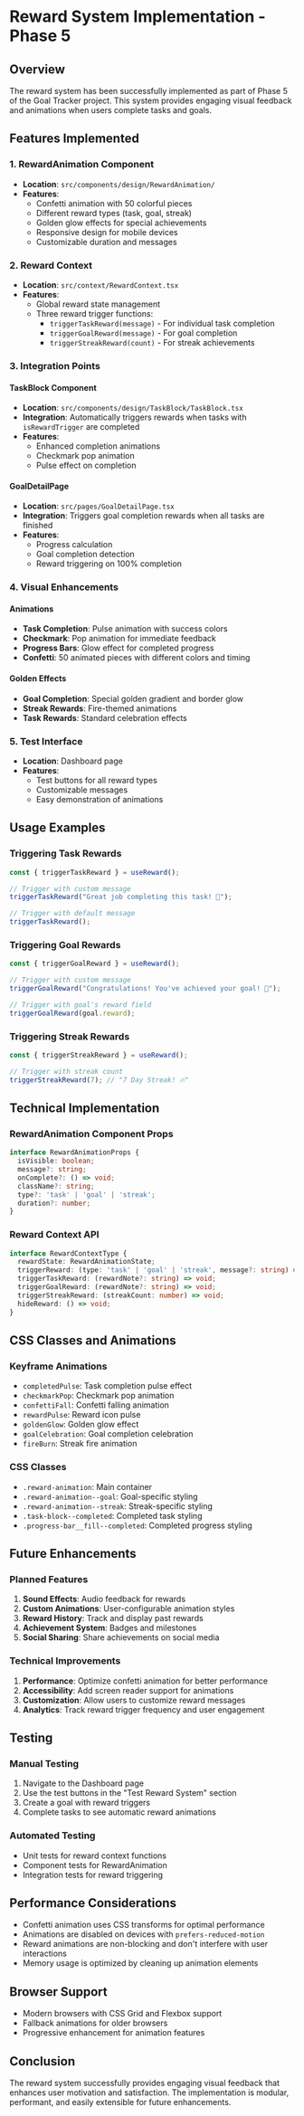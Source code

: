 # Reward System Implementation - Phase 5

## Overview

The reward system has been successfully implemented as part of Phase 5 of the Goal Tracker project. This system provides engaging visual feedback and animations when users complete tasks and goals.

## Features Implemented

### 1. RewardAnimation Component
- **Location**: `src/components/design/RewardAnimation/`
- **Features**:
  - Confetti animation with 50 colorful pieces
  - Different reward types (task, goal, streak)
  - Golden glow effects for special achievements
  - Responsive design for mobile devices
  - Customizable duration and messages

### 2. Reward Context
- **Location**: `src/context/RewardContext.tsx`
- **Features**:
  - Global reward state management
  - Three reward trigger functions:
    - `triggerTaskReward(message)` - For individual task completion
    - `triggerGoalReward(message)` - For goal completion
    - `triggerStreakReward(count)` - For streak achievements

### 3. Integration Points

#### TaskBlock Component
- **Location**: `src/components/design/TaskBlock/TaskBlock.tsx`
- **Integration**: Automatically triggers rewards when tasks with `isRewardTrigger` are completed
- **Features**:
  - Enhanced completion animations
  - Checkmark pop animation
  - Pulse effect on completion

#### GoalDetailPage
- **Location**: `src/pages/GoalDetailPage.tsx`
- **Integration**: Triggers goal completion rewards when all tasks are finished
- **Features**:
  - Progress calculation
  - Goal completion detection
  - Reward triggering on 100% completion

### 4. Visual Enhancements

#### Animations
- **Task Completion**: Pulse animation with success colors
- **Checkmark**: Pop animation for immediate feedback
- **Progress Bars**: Glow effect for completed progress
- **Confetti**: 50 animated pieces with different colors and timing

#### Golden Effects
- **Goal Completion**: Special golden gradient and border glow
- **Streak Rewards**: Fire-themed animations
- **Task Rewards**: Standard celebration effects

### 5. Test Interface
- **Location**: Dashboard page
- **Features**:
  - Test buttons for all reward types
  - Customizable messages
  - Easy demonstration of animations

## Usage Examples

### Triggering Task Rewards
```typescript
const { triggerTaskReward } = useReward();

// Trigger with custom message
triggerTaskReward("Great job completing this task! 🎉");

// Trigger with default message
triggerTaskReward();
```

### Triggering Goal Rewards
```typescript
const { triggerGoalReward } = useReward();

// Trigger with custom message
triggerGoalReward("Congratulations! You've achieved your goal! 🎯");

// Trigger with goal's reward field
triggerGoalReward(goal.reward);
```

### Triggering Streak Rewards
```typescript
const { triggerStreakReward } = useReward();

// Trigger with streak count
triggerStreakReward(7); // "7 Day Streak! 🔥"
```

## Technical Implementation

### RewardAnimation Component Props
```typescript
interface RewardAnimationProps {
  isVisible: boolean;
  message?: string;
  onComplete?: () => void;
  className?: string;
  type?: 'task' | 'goal' | 'streak';
  duration?: number;
}
```

### Reward Context API
```typescript
interface RewardContextType {
  rewardState: RewardAnimationState;
  triggerReward: (type: 'task' | 'goal' | 'streak', message?: string) => void;
  triggerTaskReward: (rewardNote?: string) => void;
  triggerGoalReward: (rewardNote?: string) => void;
  triggerStreakReward: (streakCount: number) => void;
  hideReward: () => void;
}
```

## CSS Classes and Animations

### Keyframe Animations
- `completedPulse`: Task completion pulse effect
- `checkmarkPop`: Checkmark pop animation
- `confettiFall`: Confetti falling animation
- `rewardPulse`: Reward icon pulse
- `goldenGlow`: Golden glow effect
- `goalCelebration`: Goal completion celebration
- `fireBurn`: Streak fire animation

### CSS Classes
- `.reward-animation`: Main container
- `.reward-animation--goal`: Goal-specific styling
- `.reward-animation--streak`: Streak-specific styling
- `.task-block--completed`: Completed task styling
- `.progress-bar__fill--completed`: Completed progress styling

## Future Enhancements

### Planned Features
1. **Sound Effects**: Audio feedback for rewards
2. **Custom Animations**: User-configurable animation styles
3. **Reward History**: Track and display past rewards
4. **Achievement System**: Badges and milestones
5. **Social Sharing**: Share achievements on social media

### Technical Improvements
1. **Performance**: Optimize confetti animation for better performance
2. **Accessibility**: Add screen reader support for animations
3. **Customization**: Allow users to customize reward messages
4. **Analytics**: Track reward trigger frequency and user engagement

## Testing

### Manual Testing
1. Navigate to the Dashboard page
2. Use the test buttons in the "Test Reward System" section
3. Create a goal with reward triggers
4. Complete tasks to see automatic reward animations

### Automated Testing
- Unit tests for reward context functions
- Component tests for RewardAnimation
- Integration tests for reward triggering

## Performance Considerations

- Confetti animation uses CSS transforms for optimal performance
- Animations are disabled on devices with `prefers-reduced-motion`
- Reward animations are non-blocking and don't interfere with user interactions
- Memory usage is optimized by cleaning up animation elements

## Browser Support

- Modern browsers with CSS Grid and Flexbox support
- Fallback animations for older browsers
- Progressive enhancement for animation features

## Conclusion

The reward system successfully provides engaging visual feedback that enhances user motivation and satisfaction. The implementation is modular, performant, and easily extensible for future enhancements.

